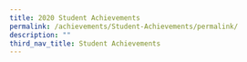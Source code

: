 ```yaml
---
title: 2020 Student Achievements
permalink: /achievements/Student-Achievements/permalink/
description: ""
third_nav_title: Student Achievements
---
```

